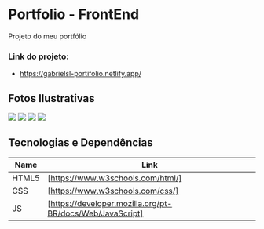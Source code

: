 # Portfolio - FrontEnd

Projeto do meu portfólio 

### Link do projeto: 

- https://gabrielsl-portifolio.netlify.app/

## Fotos Ilustrativas

<img src = "screenshots/foto-1.jpg">
<img src = "screenshots/foto-2.jpg">
<img src = "screenshots/foto-3.jpg">
<img src = "screenshots/foto-4.jpg">


## Tecnologias e Dependências

| Name | Link |
| ------ | ------ |
| HTML5 | [https://www.w3schools.com/html/] |
| CSS | [https://www.w3schools.com/css/] |
| JS | [https://developer.mozilla.org/pt-BR/docs/Web/JavaScript] |
